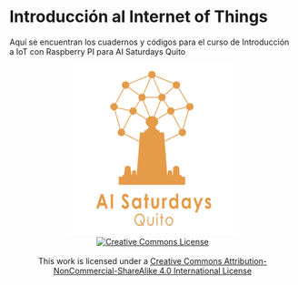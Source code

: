 # Introducción al Internet of Things
 Aquí se encuentran los cuadernos y códigos para el curso de Introducción a IoT con Raspberry PI para AI Saturdays Quito

<center>
 <img src="img/ai6UIO.png" height="300px" width="300px"></img>
</center>

<!-- ![12.1.png](attachment:img/ai6UIO.png) -->

<center>
<a rel="license" href="http://creativecommons.org/licenses/by-nc-sa/4.0/"><center><img alt="Creative Commons License" style="border-width:0" src="https://i.creativecommons.org/l/by-nc-sa/4.0/88x31.png" /> </center> </a> <br />This work is licensed under a <a rel="license" href="http://creativecommons.org/licenses/by-nc-sa/4.0/">Creative Commons Attribution-NonCommercial-ShareAlike 4.0 International License</a>
</center>
